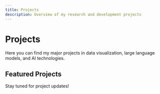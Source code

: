 ```yaml
---
title: Projects
description: Overview of my research and development projects
---
```


# Projects

Here you can find my major projects in data visualization, large language models, and AI technologies.

## Featured Projects

Stay tuned for project updates!
